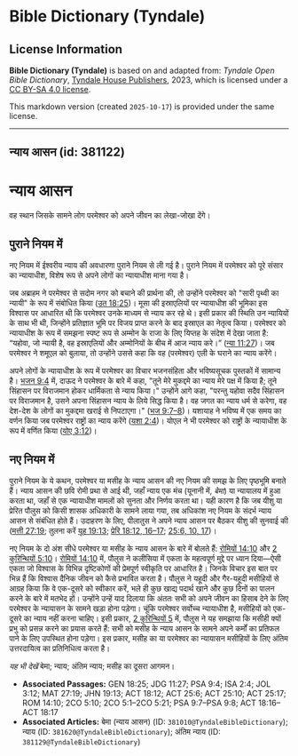 # Bible Dictionary (Tyndale)

## License Information

**Bible Dictionary (Tyndale)** is based on and adapted from: _Tyndale Open Bible Dictionary_, [Tyndale House Publishers](https://tyndaleopenresources.com/), 2023, which is licensed under a [CC BY-SA 4.0 license](https://creativecommons.org/licenses/by-sa/4.0/legalcode.en).

This markdown version (created `2025-10-17`) is provided under the same license.



--------------------------------

## न्याय आसन (id: 381122)

न्याय आसन
=========

वह स्थान जिसके सामने लोग परमेश्वर को अपने जीवन का लेखा\-जोखा देंगे।

पुराने नियम में
---------------

नए नियम में ईश्वरीय न्याय की अवधारणा पुराने नियम से ली गई है। पुराने नियम में परमेश्वर को पूरे संसार का न्यायाधीश, विशेष रूप से अपने लोगों का न्यायाधीश माना गया है।

जब अब्राहम ने परमेश्वर से सदोम नगर को बचाने की प्रार्थना की, तो उन्होंने परमेश्वर को "सारी पृथ्वी का न्यायी" के रूप में संबोधित किया ([उत 18:25](https://ref.ly/Gen18:25))। मूसा की इस्राएलियों पर न्यायाधीश की भूमिका इस विश्वास पर आधारित थी कि परमेश्वर उनके माध्यम से न्याय कर रहे थे। इसी प्रकार की स्थिति उन न्यायियों के साथ भी थी, जिन्होंने प्रतिज्ञात भूमि पर विजय प्राप्त करने के बाद इस्राएल का नेतृत्व किया। परमेश्वर को न्यायाधीश के रूप में समझना स्पष्ट रूप से अम्मोन के राजा के लिए यिप्तह के संदेश में देखा जाता है: “यहोवा, जो न्यायी है, वह इस्राएलियों और अम्मोनियों के बीच में आज न्याय करे।” ([न्या 11:27](https://ref.ly/Judg11:27))। जब परमेश्वर ने शमूएल को बुलाया, तो उन्होंने उससे कहा कि वह (परमेश्वर) एली के घराने का न्याय करेंगे।

अपने लोगों के न्यायाधीश के रूप में परमेश्वर का विचार भजनसंहिता और भविष्यसूचक पुस्तकों में सामान्य है। [भजन 9:4](https://ref.ly/Ps9:4) में, दाऊद ने परमेश्वर के बारे में कहा, "तूने मेरे मुकद्दमे का न्याय मेरे पक्ष में किया है; तूने सिंहासन पर विराजमान होकर धार्मिकता से न्याय किया।" उन्होंने आगे कहा, "परन्तु यहोवा सदैव सिंहासन पर विराजमान है, उसने अपना सिंहासन न्याय के लिये सिद्ध किया है। वह जगत का न्याय धर्म से करेगा, वह देश\-देश के लोगों का मुकद्दमा खराई से निपटाएगा।" ([भज 9:7–8](https://ref.ly/Ps9:7-Ps9:8))। यशायाह ने भविष्य में एक समय का वर्णन किया जब परमेश्वर राष्ट्रों का न्याय करेंगे ([यशा 2:4](https://ref.ly/Isa2:4))। योएल ने भी परमेश्वर को राष्ट्रों के न्यायाधीश के रूप में वर्णित किया ([योए 3:12](https://ref.ly/Joel3:12))।

नए नियम में
-----------

पुराने नियम के ये कथन, परमेश्वर या मसीह के न्याय आसन की नए नियम की समझ के लिए पृष्ठभूमि बनाते हैं। न्याय आसन की छवि रोमी प्रथा से आई थी, जहाँ न्याय एक मंच (यूनानी में, *बेमा*) या न्यायालय में हुआ करता था, जहाँ से एक न्यायाधीश मामलों को सुनता और निर्णय करता था। यही कारण है कि जब यीशु या प्रेरित पौलुस को किसी शासक अधिकारी के सामने लाया गया, तब अधिकांश नए नियम के संदर्भ न्याय आसन से संबंधित होते हैं। उदाहरण के लिए, पीलातुस ने अपने न्याय आसन पर बैठकर यीशु की सुनवाई की ([मत्ती 27:19](https://ref.ly/Matt27:19); तुलना करें [यूह 19:13](https://ref.ly/John19:13); [प्रेरि 18:12, 16–17](https://ref.ly/Acts18:12); [25:6, 10, 17](https://ref.ly/Acts25:6))।

नए नियम के दो अंश सीधे परमेश्वर या मसीह के न्याय आसन के बारे में बोलते हैं: [रोमियों 14:10](https://ref.ly/Rom14:10) और [2 कुरिन्थियों 5:10](https://ref.ly/2Cor5:10)। [रोमियों 14:10](https://ref.ly/Rom14:10) में, पौलुस ने कलीसिया में एकता के महत्वपूर्ण मुद्दे पर ध्यान दिया—ऐसी एकता जो विश्वास के विभिन्न दृष्टिकोणों की प्रेमपूर्ण स्वीकृति पर आधारित है। जिनके विचार इस बात पर भिन्न हैं कि विश्वास दैनिक जीवन को कैसे प्रभावित करता है। पौलुस ने यहूदी और गैर\-यहूदी मसीहियों से आग्रह किया कि वे एक\-दूसरे को स्वीकार करें, भले ही कुछ खाद्य पदार्थ खाने और कुछ दिनों का पालन करने के बारे में मतभेद हों। उन्होंने उन्हें याद दिलाया कि अंततः सभी को अपने जीवन का हिसाब देने के लिए परमेश्वर के न्यायासन के सामने खड़ा होना पड़ेगा। चूंकि परमेश्वर सर्वोच्च न्यायाधीश है, मसीहियों को एक\-दूसरे का न्याय नहीं करना चाहिए। इसी प्रकार, [2 कुरिन्थियों 5](https://ref.ly/2Cor5:1-2Cor5:21) में, पौलुस ने यह समझाया कि मसीही क्यों प्रभु को प्रसन्न करने का प्रयास करते हैं: सभी को मसीह के न्याय आसन के सामने अपने कर्मों का प्रतिफल पाने के लिए उपस्थित होना पड़ेगा। इस प्रकार, मसीह का या परमेश्वर का न्यायासन मसीहियों के लिए अंतिम उत्तरदायित्व का प्रतिनिधित्व करता है।  
  
*यह भी देखें* बेमा; न्याय; अंतिम न्याय; मसीह का दूसरा आगमन।

* **Associated Passages:** GEN 18:25; JDG 11:27; PSA 9:4; ISA 2:4; JOL 3:12; MAT 27:19; JHN 19:13; ACT 18:12; ACT 25:6; ACT 25:10; ACT 25:17; ROM 14:10; 2CO 5:10; 2CO 5:1–2CO 5:21; PSA 9:7–PSA 9:8; ACT 18:16–ACT 18:17
* **Associated Articles:** बेमा (न्याय आसन) (ID: `381010@TyndaleBibleDictionary`); न्याय (ID: `381620@TyndaleBibleDictionary`); अंतिम न्याय  (ID: `381129@TyndaleBibleDictionary`)

